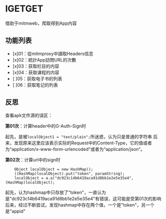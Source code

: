 # IGETGET #

借助于mitmweb，爬取得到App内容

## 功能列表 ##

- [x]01：從mitmproxy中讀取Headers信息
- [x]02：統計App訪問URL的次數
- [x]03：获取栏目的内容
- [x]04：获取课程的内容
- [ ]05：获取电子书的列表
- [ ]06：获取笔记的列表

## 反思 ##

查看apk文件源的误区：

**第01次**：计算header中的G-Auth-Sign时

起先，是被`localObject1 = "text/plain";`所迷惑，认为只是普通的字符串
后来，发现原来这里应该表示实际的Request中的Content-Type，它的值或者为“application/x-www-form-urlencoded”或者为“application/json”。

**第02次**：计算url中的sign时

```
    Object localObject = new HashMap();
    ((HashMap)localObject).put("token", paramString);
    localObject = a.a("dc923c14b6419aca91d8bb1e2e5e35e4", (HashMap)localObject);
```

起先，认为hashmap中只存放了"token"，一直认为是"dc923c14b6419aca91d8bb1e2e5e35e4"有错误，这可能是受第01次的影响
后来，经过不断尝试，发现hashmap中存在两个值，一个是"token"，另一个是"appid"


